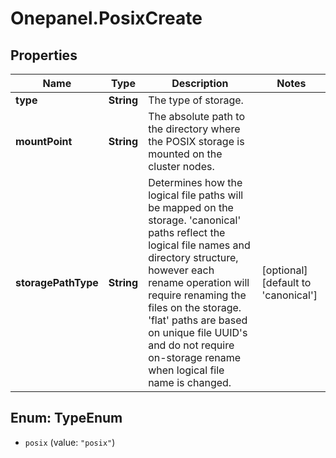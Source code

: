 # Onepanel.PosixCreate

## Properties
Name | Type | Description | Notes
------------ | ------------- | ------------- | -------------
**type** | **String** | The type of storage. | 
**mountPoint** | **String** | The absolute path to the directory where the POSIX storage is mounted on the cluster nodes.  | 
**storagePathType** | **String** | Determines how the logical file paths will be mapped on the storage. &#39;canonical&#39; paths reflect the logical file names and directory structure, however each rename operation will require renaming the files on the storage. &#39;flat&#39; paths are based on unique file UUID&#39;s and do not require on-storage rename when logical file name is changed.  | [optional] [default to &#39;canonical&#39;]


<a name="TypeEnum"></a>
## Enum: TypeEnum


* `posix` (value: `"posix"`)




